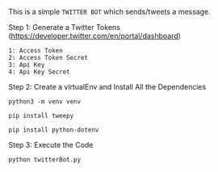This is a simple `TWITTER BOT` which sends/tweets a message.

Step 1: Generate a Twitter Tokens (https://developer.twitter.com/en/portal/dashboard)

    1: Access Token
    2: Access Token Secret
    3: Api Key
    4: Api Key Secret

Step 2: Create a virtualEnv and Install All the Dependencies

    python3 -m venv venv
    
    pip install tweepy
    
    pip install python-dotenv

Step 3: Execute the Code

    python twitterBot.py